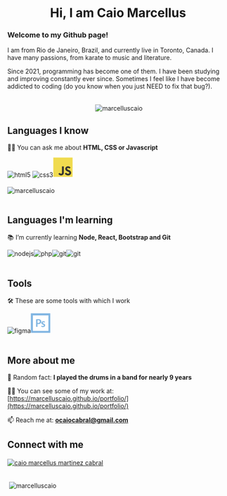 <h1 align="center">Hi, I am Caio Marcellus</h1>



### Welcome to my Github page!

I am from Rio de Janeiro, Brazil, and currently live in Toronto, Canada. I have many passions, from karate to music and literature. 

Since 2021, programming has become one of them. I have been studying and improving constantly ever since. Sometimes I feel like I have become addicted to coding (do you know when you just NEED to fix that bug?).

<br>

<div align="center">&nbsp;<img align="center" height="250px" src="https://streak-stats.demolab.com/?user=marcelluscaio&theme=dracula" alt="marcelluscaio" /></div>

## Languages I know

:technologist: You can ask me about **HTML, CSS or Javascript**

<div align="left"><img src="https://cdn.jsdelivr.net/gh/devicons/devicon/icons/html5/html5-original.svg" alt="html5" width="45" height="45"/> <img src="https://cdn.jsdelivr.net/gh/devicons/devicon/icons/css3/css3-original.svg" alt="css3" width="45" height="45"/><img src="https://raw.githubusercontent.com/devicons/devicon/master/icons/javascript/javascript-original.svg" alt="javascript" width="45" height="45"/></div>

<br>

<div align="left"><img align="center" height="200px"  src="https://github-readme-stats.vercel.app/api/top-langs?username=marcelluscaio&show_icons=true&locale=en&layout=compact&theme=dracula" alt="marcelluscaio" /></div>

<br>

## Languages I'm learning
:books: I’m currently learning **Node, React, Bootstrap and Git**
<div align="left"><img src="https://cdn.jsdelivr.net/gh/devicons/devicon/icons/nodejs/nodejs-plain-wordmark.svg" alt="nodejs" width="45" height="45"/><img src="https://cdn.jsdelivr.net/gh/devicons/devicon/icons/react/react-original.svg" alt="php" width="45" height="45"/><img src="https://cdn.jsdelivr.net/gh/devicons/devicon/icons/bootstrap/bootstrap-original.svg" alt="git" width="45" height="45"/><img src="https://www.vectorlogo.zone/logos/git-scm/git-scm-icon.svg" alt="git" width="45" height="45"/></div>

<br>

## Tools
:hammer_and_wrench: These are some tools with which I work
<div align="left"><img src="https://www.vectorlogo.zone/logos/figma/figma-icon.svg" alt="figma" width="45" height="45"/><img src="https://raw.githubusercontent.com/devicons/devicon/master/icons/photoshop/photoshop-line.svg" alt="photoshop" width="45" height="45"/></div>

<br>

## More about me
:metal: Random fact: **I played the drums in a band for nearly 9 years**

👨‍💻 You can see some of my work at: [https://marcelluscaio.github.io/portfolio/](https://marcelluscaio.github.io/portfolio/)

📫 Reach me at: **ocaiocabral@gmail.com**

## Connect with me
<div align="left"><a href="https://linkedin.com/in/caio marcellus martinez cabral" target="blank"><img align="center" src="https://raw.githubusercontent.com/rahuldkjain/github-profile-readme-generator/master/src/images/icons/Social/linked-in-alt.svg" alt="caio marcellus martinez cabral" height="30" width="40" /></a></div>

<br>
<br>

<div align="left">&nbsp;<img align="center" height="200px" src="https://github-readme-stats.vercel.app/api?username=marcelluscaio&show_icons=true&locale=en&theme=dracula" alt="marcelluscaio" /></div>
<br>



